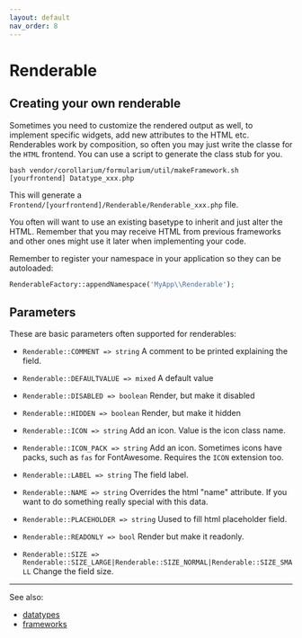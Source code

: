 ```yaml
---
layout: default
nav_order: 8
---
```


# Renderable

## Creating your own renderable

Sometimes you need to customize the rendered output as well, to implement specific widgets, add new attributes to the HTML etc. Renderables work by composition, so often you may just write the classe for the `HTML` frontend. You can use a script to generate the class stub for you.

`bash vendor/corollarium/formularium/util/makeFramework.sh [yourfrontend] Datatype_xxx.php`

This will generate a `Frontend/[yourfrontend]/Renderable/Renderable_xxx.php` file.

You often will want to use an existing basetype to inherit and just alter the HTML. Remember that you may receive HTML from previous frameworks and other ones might use it later when implementing your code.

Remember to register your namespace in your application so they can be autoloaded:

```php
RenderableFactory::appendNamespace('MyApp\\Renderable');
```

## Parameters

These are basic parameters often supported for renderables:

- `Renderable::COMMENT => string`
  A comment to be printed explaining the field.

- `Renderable::DEFAULTVALUE => mixed`
  A default value

- `Renderable::DISABLED => boolean`
  Render, but make it disabled

- `Renderable::HIDDEN => boolean`
  Render, but make it hidden

- `Renderable::ICON => string`
  Add an icon. Value is the icon class name.

- `Renderable::ICON_PACK => string`
  Add an icon. Sometimes icons have packs, such as `fas` for FontAwesome. Requires the `ICON` extension too.

- `Renderable::LABEL => string`
  The field label.

- `Renderable::NAME => string`
  Overrides the html "name" attribute. If you want to do something really special with this data.

- `Renderable::PLACEHOLDER => string`
  Uused to fill html placeholder field.

- `Renderable::READONLY => bool`
  Render but make it readonly.

- `Renderable::SIZE => Renderable::SIZE_LARGE|Renderable::SIZE_NORMAL|Renderable::SIZE_SMALL`
  Change the field size.

---

See also:

- [datatypes](datatype.md)
- [frameworks](framework.md)
